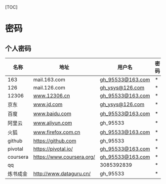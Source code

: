 [TOC]

# 密码

## 个人密码

| 名称     | 地址                      | 用户名           | 密码 | 附加                        |
| -------- | ------------------------- | ---------------- | ---- | --------------------------- |
| 163      | mail.163.com              | gh_95533@163.com | *    | substr(,1,10)               |
| 126      | mail.126.com              | gh_ysys@126.com  | *    | substr(,1,12)               |
| 12306    | www.12306.cn              | gh_95533@163.com | *    | substr(,1,10)               |
| 京东     | www.jd.com                | gh_ysys@126.com  | *    | substr(,1,20)               |
| 百度     | www.baidu.com             | gh_95533@163.com | *    | substr(,1,14)               |
| 阿里云   | www.aliyun.com            | gh_95533         | *    | substr(,1,16)               |
| 火狐     | www.firefox.com.cn        | gh_95533@163.com | *    | 全字段                      |
| github   | https://github.com        | gh_95533         | *    | substr(,1,10)               |
| pivotal  | https://pivotal.io/       | gh_95533@163.com | *    | substr(,1,10)\|\|'A'\|\|'!' |
| coursera | https://www.coursera.org/ | gh_95533@163.com | *    | substr(,1,10)\|\|'A'\|\|'!' |
| qq       |                           | 3085392839       | *    | substr(,1,10)               |
| 炼书成金 | http://www.dataguru.cn/   | gh_95533         | *    | substr(,1,10)               |



